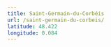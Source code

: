 ```yaml
---
title: Saint-Germain-du-Corbéis
url: /saint-germain-du-corbeis/
latitude: 48.422
longitude: 0.084
---
```

